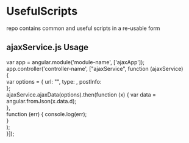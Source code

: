 # UsefulScripts
repo contains common and useful scripts in a re-usable form

## ajaxService.js Usage 

var app = angular.module('module-name', ['ajaxApp']);  
app.controller('controller-name', ["ajaxService", function (ajaxService)  
{   
var options = {
                url: "<url of service>",
                type: <http method type>,
                postInfo: <post-data>                
            };  
            ajaxService.ajaxData(options).then(function (x) {
                var data = angular.fromJson(x.data.d);              
            },  
              function (err) {
                    console.log(err);                    
                }  
            );    
}]);
